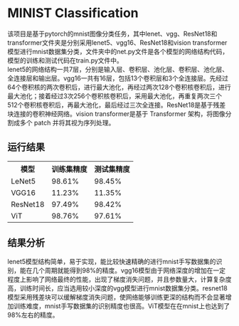 <h1>MINIST Classification</h1>
该项目是基于pytorch的mnist图像分类任务，其中lenet、vgg、ResNet18和transformer文件夹是分别采用lenet5、vgg16、ResNet18和vision transformer模型进行mnist数据集分类，文件夹中的net.py文件是各个模型的网络结构代码，模型的训练和测试代码在train.py文件中。<br> lenet5的网络结构一共7层，分别是输入层、卷积层、池化层、卷积层、池化层、全连接层和输出层。vgg16一共有16层，包括13个卷积层和3个全连接层。先经过64个卷积核的两次卷积后，进行最大池化，再经过两次128个卷积核卷积后，进行最大池化；接着经过3次256个卷积核卷积后，采用最大池化，再重复两次三个512个卷积核卷积后，再最大池化，最后经过三次全连接。ResNet18是基于残差块连接的卷积神经网络。vision transformer是基于 Transformer 架构，将图像分割成多个 patch 并将其视为序列处理。<br>   
<h2>运行结果</h2>
<table>
  <tr>
    <th>模型</th>
    <th>训练集精度</th>
    <th>测试集精度</th>
  </tr>
  <tr>
    <td>LeNet5</td>
    <td>98.61%</td>
    <td>98.45%</td>
  </tr>
  <tr>
    <td>VGG16</td>
    <td>11.23%</td>
    <td>11.35%</td>
  </tr>
  <tr>
    <td>ResNet18</td>
    <td>97.49%</td>
    <td>98.42%</td>
  </tr>
  <tr>
    <td>ViT</td>
    <td>98.76%</td>
    <td>97.61%</td>
  </tr>
</table>
<h2>结果分析</h2>
lenet5模型结构简单，易于实现，能比较快速精确的进行mnist手写数据集的识别，能在几个周期就能得到98%的精度。vgg16模型由于网络深度的增加在一定程度上影响了网络最终的性能，出现了梯度消失问题，并且参数量大，计算复杂度高，训练时间长，应当选用较小深度的vgg模型进行mnist数据集分类。resnet18模型采用残差块可以缓解梯度消失问题，使网络能够训练更深的结构而不会显著增加训练难度，mnist手写数据集的识别精度也很高。ViT模型在在mnist上也达到了98%左右的精度。

